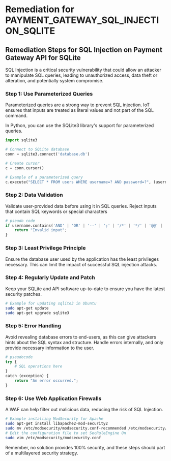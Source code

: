 # Remediation for PAYMENT_GATEWAY_SQL_INJECTION_SQLITE

## Remediation Steps for SQL Injection on Payment Gateway API for SQLite

SQL Injection is a critical security vulnerability that could allow an attacker to manipulate SQL queries, leading to unauthorized access, data theft or alteration, and potentially system compromise.

### Step 1: Use Parameterized Queries
Parameterized queries are a strong way to prevent SQL injection. IoT ensures that inputs are treated as literal values and not part of the SQL command.

In Python, you can use the SQLite3 library's support for parameterized queries.

```python
import sqlite3

# Connect to SQLite database
conn = sqlite3.connect('database.db')

# Create cursor
c = conn.cursor()

# Example of a parameterized query
c.execute("SELECT * FROM users WHERE username=? AND password=?", (username, password,))
```

### Step 2: Data Validation
Validate user-provided data before using it in SQL queries. Reject inputs that contain SQL keywords or special characters

```python
# pseudo code
if username.contains('AND' | 'OR' | '--' | ';' | '/*' | '*/' | '@@' | '@' |'char' || etc) {
    return "Invalid input";
}
```

### Step 3: Least Privilege Principle
Ensure the database user used by the application has the least privileges necessary. This can limit the impact of successful SQL injection attacks.

### Step 4: Regularly Update and Patch
Keep your SQLite and API software up-to-date to ensure you have the latest security patches.

```bash
# Example for updating sqlite3 in Ubuntu
sudo apt-get update
sudo apt-get upgrade sqlite3
``` 

### Step 5: Error Handling
Avoid revealing database errors to end-users, as this can give attackers hints about the SQL syntax and structure. Handle errors internally, and only provide necessary information to the user. 

```python
# pseudocode
try {
    # SQL operations here
}
catch (exception) {
    return "An error occurred.";
}
``` 

### Step 6: Use Web Application Firewalls
A WAF can help filter out malicious data, reducing the risk of SQL Injection.

```bash
# Example installing ModSecurity for Apache
sudo apt-get install libapache2-mod-security2
sudo mv /etc/modsecurity/modsecurity.conf-recommended /etc/modsecurity/modsecurity.conf
# Edit the configuration file to set SecRuleEngine On
sudo vim /etc/modsecurity/modsecurity.conf
```

Remember, no solution provides 100% security, and these steps should part of a multilayered security strategy.